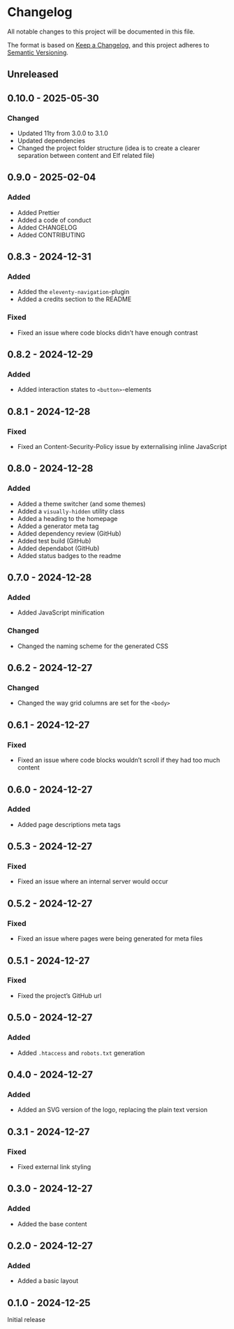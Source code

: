 # Changelog

All notable changes to this project will be documented in this file.

The format is based on [Keep a Changelog](https://keepachangelog.com/en/1.1.0/),
and this project adheres to [Semantic Versioning](https://semver.org/spec/v2.0.0.html).

## Unreleased

## 0.10.0 - 2025-05-30

### Changed

- Updated 11ty from 3.0.0 to 3.1.0
- Updated dependencies
- Changed the project folder structure (idea is to create a clearer separation between content and Elf related file)

## 0.9.0 - 2025-02-04

### Added

- Added Prettier
- Added a code of conduct
- Added CHANGELOG
- Added CONTRIBUTING

## 0.8.3 - 2024-12-31

### Added

- Added the `eleventy-navigation`-plugin
- Added a credits section to the README

### Fixed

- Fixed an issue where code blocks didn’t have enough contrast

## 0.8.2 - 2024-12-29

### Added

- Added interaction states to `<button>`-elements

## 0.8.1 - 2024-12-28

### Fixed

- Fixed an Content-Security-Policy issue by externalising inline JavaScript

## 0.8.0 - 2024-12-28

### Added

- Added a theme switcher (and some themes)
- Added a `visually-hidden` utility class
- Added a heading to the homepage
- Added a generator meta tag
- Added dependency review (GitHub)
- Added test build (GitHub)
- Added dependabot (GitHub)
- Added status badges to the readme

## 0.7.0 - 2024-12-28

### Added

- Added JavaScript minification

### Changed

- Changed the naming scheme for the generated CSS

## 0.6.2 - 2024-12-27

### Changed

- Changed the way grid columns are set for the `<body>`

## 0.6.1 - 2024-12-27

### Fixed

- Fixed an issue where code blocks wouldn’t scroll if they had too much content

## 0.6.0 - 2024-12-27

### Added

- Added page descriptions meta tags

## 0.5.3 - 2024-12-27

### Fixed

- Fixed an issue where an internal server would occur

## 0.5.2 - 2024-12-27

### Fixed

- Fixed an issue where pages were being generated for meta files

## 0.5.1 - 2024-12-27

### Fixed

- Fixed the project’s GitHub url

## 0.5.0 - 2024-12-27

### Added

- Added `.htaccess` and `robots.txt` generation

## 0.4.0 - 2024-12-27

### Added

- Added an SVG version of the logo, replacing the plain text version

## 0.3.1 - 2024-12-27

### Fixed

- Fixed external link styling

## 0.3.0 - 2024-12-27

### Added

- Added the base content

## 0.2.0 - 2024-12-27

### Added

- Added a basic layout

## 0.1.0 - 2024-12-25

Initial release
